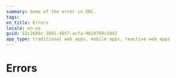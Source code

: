 ```yaml
---
summary: Some of the error in ODC.
tags:
en_title: Errors
locale: en-us
guid: 52c2606c-3891-4057-acfa-962d709c3442
app_type: traditional web apps, mobile apps, reactive web apps
---
```


# Errors

